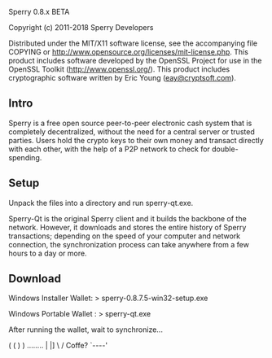 Sperry 0.8.x BETA

Copyright (c) 2011-2018 Sperry Developers

Distributed under the MIT/X11 software license, see the accompanying
file COPYING or http://www.opensource.org/licenses/mit-license.php.
This product includes software developed by the OpenSSL Project for use in
the OpenSSL Toolkit (http://www.openssl.org/).  This product includes
cryptographic software written by Eric Young (eay@cryptsoft.com).


Intro
-----
Sperry is a free open source peer-to-peer electronic cash system that is
completely decentralized, without the need for a central server or trusted
parties.  Users hold the crypto keys to their own money and transact directly
with each other, with the help of a P2P network to check for double-spending.


Setup
-----
Unpack the files into a directory and run sperry-qt.exe.

Sperry-Qt is the original Sperry client and it builds the backbone of the network.
However, it downloads and stores the entire history of Sperry transactions;
depending on the speed of your computer and network connection, the synchronization
process can take anywhere from a few hours to a day or more.

Download
-----

Windows Installer Wallet: > sperry-0.8.7.5-win32-setup.exe

Windows Portable Wallet : > sperry-qt.exe

After running the wallet, wait to synchronize...

   ( (
    ) )
  ........
  |      |]
  \      /    Coffe? 
   `----'

